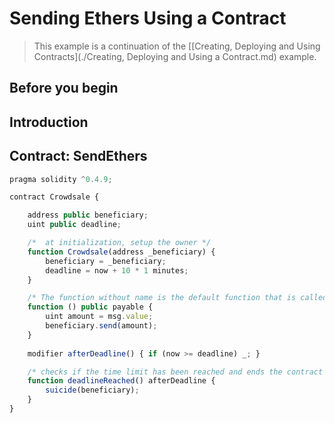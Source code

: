 # Sending Ethers Using a Contract

> This example is a continuation of the [[Creating, Deploying and Using Contracts](./Creating, Deploying and Using a Contract.md) example.

## Before you begin

## Introduction

## Contract: SendEthers

``` js
pragma solidity ^0.4.9;

contract Crowdsale {

    address public beneficiary;
    uint public deadline;

    /*  at initialization, setup the owner */
    function Crowdsale(address _beneficiary) {
        beneficiary = _beneficiary;
        deadline = now + 10 * 1 minutes;
    }   

    /* The function without name is the default function that is called whenever anyone sends funds to a contract */
    function () public payable {
        uint amount = msg.value;
        beneficiary.send(amount);
    }
    
    modifier afterDeadline() { if (now >= deadline) _; }

    /* checks if the time limit has been reached and ends the contract */
    function deadlineReached() afterDeadline {
        suicide(beneficiary);
    }
}
```
